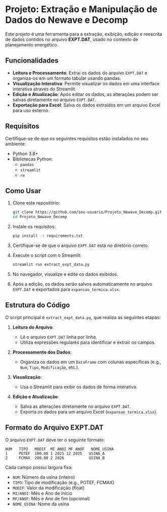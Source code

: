 # Projeto: Extração e Manipulação de Dados do Newave e Decomp

Este projeto é uma ferramenta para a extração, exibição, edição e reescrita de dados contidos no arquivo **EXPT.DAT**, usado no contexto de planejamento energético.

## Funcionalidades

- **Leitura e Processamento**: Extrai os dados do arquivo `EXPT.DAT` e organiza-os em um formato tabular usando pandas.
- **Visualização Interativa**: Permite visualizar os dados em uma interface interativa através do Streamlit.
- **Edição e Atualização**: Após editar os dados, as alterações podem ser salvas diretamente no arquivo `EXPT.DAT`.
- **Exportação para Excel**: Salva os dados extraídos em um arquivo Excel para uso externo.

## Requisitos

Certifique-se de que os seguintes requisitos estão instalados no seu ambiente:

- Python 3.8+
- Bibliotecas Python:
  - `pandas`
  - `streamlit`
  - `re`

## Como Usar

1. Clone este repositório:
   ```bash
   git clone https://github.com/seu-usuario/Projeto_Newave_Decomp.git
   cd Projeto_Newave_Decomp
   ```

2. Instale os requisitos:
   ```bash
   pip install -r requirements.txt
   ```

3. Certifique-se de que o arquivo `EXPT.DAT` está no diretório correto.

4. Execute o script com o Streamlit:
   ```bash
   streamlit run extract_expt_data.py
   ```

5. No navegador, visualize e edite os dados exibidos.

6. Após a edição, os dados serão salvos automaticamente no arquivo `EXPT.DAT` e exportados para `expansao_termica.xlsx`.

## Estrutura do Código

O script principal é `extract_expt_data.py`, que realiza as seguintes etapas:

1. **Leitura do Arquivo**:
   - Lê o arquivo `EXPT.DAT` linha por linha.
   - Utiliza expressões regulares para identificar e extrair os campos.

2. **Processamento dos Dados**:
   - Organiza os dados em um `DataFrame` com colunas específicas (e.g., `Num`, `Tipo`, `Modificação`, etc.).

3. **Visualização**:
   - Usa o Streamlit para exibir os dados de forma interativa.

4. **Edição e Atualização**:
   - Salva as alterações diretamente no arquivo `EXPT.DAT`.
   - Exporta os dados para um arquivo Excel (`expansao_termica.xlsx`).

## Formato do Arquivo EXPT.DAT

O arquivo `EXPT.DAT` deve ter o seguinte formato:
```
NUM   TIPO   MODIF  MI ANOI MF ANOF   NOME_USINA
1     POTEF  100.00 1 2025 12 2025   USINA_A
2     FCMAX  200.00 2 2026           USINA_B
```

Cada campo possui largura fixa:
- `NUM`: Número da usina (inteiro)
- `TIPO`: Tipo de modificação (e.g., POTEF, FCMAX)
- `MODIF`: Valor da modificação (float)
- `MI/ANOI`: Mês e Ano de início
- `MF/ANOF`: Mês e Ano de fim (opcional)
- `NOME_USINA`: Nome da usina

